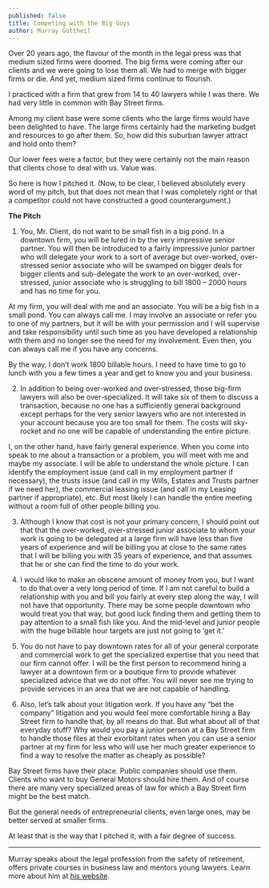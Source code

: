 ```yaml
---
published: false
title: Competing with the Big Guys
author: Murray Gottheil
---
```

Over 20 years ago, the flavour of the month in the legal press was that medium sized firms were doomed. The big firms were coming after our clients and we were going to lose them all. We had to merge with bigger firms or die. And yet, medium sized firms continue to flourish.

I practiced with a firm that grew from 14 to 40 lawyers while I was there. We had very little in common with Bay Street firms.

Among my client base were some clients who the large firms would have been delighted to have. The large firms certainly had the marketing budget and resources to go after them. So, how did this suburban lawyer attract and hold onto them?

Our lower fees were a factor, but they were certainly not the main reason that clients chose to deal with us. Value was.

So here is how I pitched it. (Now, to be clear, I believed absolutely every word of my pitch, but that does not mean that I was completely right or that a competitor could not have constructed a good counterargument.)

**The Pitch**

1. You, Mr. Client, do not want to be small fish in a big pond. In a downtown firm, you will be lured in by the very impressive senior partner. You will then be introduced to a fairly impressive junior partner who will delegate your work to a sort of average but over-worked, over-stressed senior associate who will be swamped on bigger deals for bigger clients and sub-delegate the work to an over-worked, over-stressed, junior associate who is struggling to bill 1800 – 2000 hours and has no time for you.

At my firm, you will deal with me and an associate. You will be a big fish in a small pond. You can always call me. I may involve an associate or refer you to one of my partners, but it will be with your permission and I will supervise and take responsibility until such time as you have developed a relationship with them and no longer see the need for my involvement. Even then, you can always call me if you have any concerns.

By the way, I don’t work 1800 billable hours. I need to have time to go to lunch with you a few times a year and get to know you and your business.

2. In addition to being over-worked and over-stressed, those big-firm lawyers will also be over-specialized. It will take six of them to discuss a transaction, because no one has a sufficiently general background except perhaps for the very senior lawyers who are not interested in your account because you are too small for them. The costs will sky-rocket and no one will be capable of understanding the entire picture.

I, on the other hand, have fairly general experience. When you come into speak to me about a transaction or a problem, you will meet with me and maybe my associate. I will be able to understand the whole picture. I can identify the employment issue (and call in my employment partner if necessary), the trusts issue (and call in my Wills, Estates and Trusts partner if we need her), the commercial leasing issue (and call in my Leasing partner if appropriate), etc. But most likely I can handle the entire meeting without a room full of other people billing you.

3. Although I know that cost is not your primary concern, I should point out that that the over-worked, over-stressed junior associate to whom your work is going to be delegated at a large firm will have less than five years of experience and will be billing you at close to the same rates that I will be billing you with 35 years of experience, and that assumes that he or she can find the time to do your work.

4. I would like to make an obscene amount of money from you, but I want to do that over a very long period of time. If I am not careful to build a relationship with you and bill you fairly at every step along the way, I will not have that opportunity. There may be some people downtown who would treat you that way, but good luck finding them and getting them to pay attention to a small fish like you. And the mid-level and junior people with the huge billable hour targets are just not going to ‘get it.’

5. You do not have to pay downtown rates for all of your general corporate and commercial work to get the specialized expertise that you need that our firm cannot offer. I will be the first person to recommend hiring a lawyer at a downtown firm or a boutique firm to provide whatever specialized advice that we do not offer. You will never see me trying to provide services in an area that we are not capable of handling.

6. Also, let’s talk about your litigation work. If you have any “bet the company” litigation and you would feel more comfortable hiring a Bay Street firm to handle that, by all means do that. But what about all of that everyday stuff? Why would you pay a junior person at a Bay Street firm to handle those files at their exorbitant rates when you can use a senior partner at my firm for less who will use her much greater experience to find a way to resolve the matter as cheaply as possible?

Bay Street firms have their place.  Public companies should use them. Clients who want to buy General Motors should hire them. And of course there are many very specialized areas of law for which a Bay Street firm might be the best match. 

But the general needs of entrepreneurial clients, even large ones, may be better served at smaller firms. 

At least that is the way that I pitched it, with a fair degree of success.

---

Murray speaks about the legal profession from the safety of retirement, offers private courses in business law and mentors young lawyers. Learn more about him at [his website](https://www.murraygottheil.com/).
